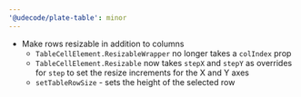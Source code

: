 ```yaml
---
'@udecode/plate-table': minor
---
```


- Make rows resizable in addition to columns
  - `TableCellElement.ResizableWrapper` no longer takes a `colIndex` prop
  - `TableCellElement.Resizable` now takes `stepX` and `stepY` as overrides for `step` to set the resize increments for the X and Y axes
  - `setTableRowSize` - sets the height of the selected row
